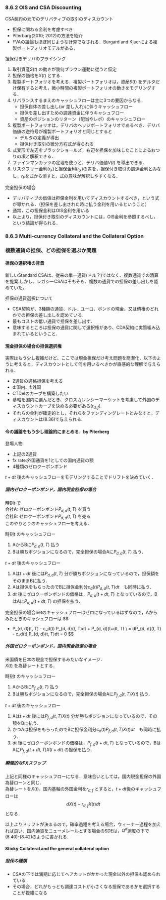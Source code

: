 ### 8.6.2 OIS and CSA Discounting
CSA契約の元でのデリバティブの取引のディスカウント
- 担保に関わる金利を考慮すべき
- Piterbarg(2010; 2012)の方法を紹介
- FVAの議論もほぼ同じような計算でなされる．Burgard and Kjaerによる複製ポートフォリオモデルがある．

担保付きデリバのプライシング
1. 取引資産$S(t)$ の動きが幾何ブラウン運動に従うと仮定
1. 担保の価格を$X(t)$ とする．
1. 複製ポートフォリオを考える．複製ポートフォリオは，資産$S(t)$ をデルタだけ保有すると考え，微小時間の複製ポートフォリオの動きをモデリングする．
1. リバランスするまえのキャッシュフローは主に3つの要因からなる．
    - 担保自体の差し出し(or 差し入れ)に伴うキャッシュフロー
    - 担保を差し出すための調達資金に伴うキャシュフロー
    - 資産のポジションのリターン（配当やレポ）のキャッシュフロー
1. 複製ポートフォリオは，デリバのヘッジポートフォリオであるべき．デリバ価値の逆符号が複製ポートフォリオと同じとすると
    - デルタの定義が導出
    - 担保付き取引の微分方程式が得られる
1. 式変形で左辺をブラックショールズ，右辺を担保を加味したことによるおつりの項と解釈できる．
1. ファインマンカッツの定理を使うと，デリバ価値$V(t)$ を導出できる．
1. リスクフリー金利($r_F$)と担保金利($r_X$)の差を，担保付き取引の調達金利とみなし，$r_F$を式から消すと，式の意味が解釈しやすくなる．

完全担保の場合
- デリバティブの価値は担保金利を用いてディスカウントするべき，という式が導かれる．（担保を差し出された時に払う金利を用いるということ）
- 通常，この担保金利はOIS金利を用いる
- 以上より，担保付き取引のディスカウントには，OIS金利を参照するべし，という結論が得られる．

### 8.6.3 Multi-currency Collateral and the Collateral Option
### 複数通貨の担保、どの担保を選ぶか問題

#### 担保の選択権の背景
新しいStandard CSAは、従来の単一通貨(ドル？)ではなく、複数通貨での清算を提案.しかし、レガシーCSAはそもそも、複数の通貨での担保の差し出しを認めていた。

担保の通貨選択について
- CSA契約が、3種類の通貨、ドル、ユーロ、ポンドの現金、又は債権のどれかでの担保の差し出しを認めている．
- 最もコストの低い通貨で担保を差し出す．
- 意味するところは担保の通貨に関して選択権があり、CDA契約に実質組み込まれているということ．

#### 現金担保の場合の担保選択権

実際はもう少し複雑だけど、ここでは現金担保だけ考え問題を簡潔化．以下のように考えると，ディスカウントとして何を用いるべきかが直感的な理解で与えられる．

- 2通貨の適格担保を考える
- d:国内、f:外国
- CTDelのカーブを構築したい
- 基軸を国内に選んだとき、クロスカレンシーマーケットを考慮して外国のディスカウントカーブを決める必要がある($r_{d,f}$).
- それらの金利が確定的とし，それらをファンディングレートとみなすと，ディスカウントは(8.36)で与えられる.

#### 今の議論をもう少し理論的にまとめる．by Piterberg

登場人物
- 上記の2通貨
- fx rate:外国通貨を1としての国内通貨の額
- 4種類のゼロクーポンボンド

$t+dt$ 後のキャッシュフローをモデリングすることでドリフトを決めていく．

##### 国内ゼロクーポンボンド，国内現金担保の場合
時刻$t$ で  
会社A: ゼロクーポンボンド$P_{d, d}(t, T)$ を買う  
会社B: ゼロクーポンボンド$P_{d, d}(t, T)$ を売る  
このやりとりのキャッシュフローを考える．

時刻$t$ のキャッシュフロー
1. AからBに$P_{d, d}(t, T)$ 払う
1. Bは勝ちポジションになるので，完全担保の場合Aに$P_{d, d}(t, T)$ 払う．

$t+dt$ 後のキャッシュフロー
1. Aは$t+dt$ 後には$P_{d, d}(t, T)$ 分が勝ちポジションになっているので，担保額をそのままBに払う．
1. Aは担保をもらったのでBに担保金利分$c_d(t) P_{d, d}(t, T)dt$　も同時に払う．
1. $dt$ 後にゼロクーポンボンドの価格は，$P_{d, d}(t+dt, T)$ となっているので，BはAに$P_{d, d}(t+dt, T)$ の担保を払う．

完全担保の場合netのキャッシュフローはゼロになっているはずなので，Aからみたときのキャシュフローは
$$
- P_{d, d}(t, T) - c_d(t) P_{d, d}(t, T)dt + P_{d, d}(t+dt, T) \\
= dP_{d, d}(t, T) - c_d(t) P_{d, d}(t, T)dt = 0
$$

##### 外国ゼロクーポンボンド，国内現金担保の場合
米国債を日本の現金で担保するみたいなイメージ．  
$X(t)$ を為替レートとする．

時刻$t$ のキャッシュフロー
1. AからBに$P_{f, d}(t, T)$ 払う
1. Bは勝ちポジションになるので，完全担保の場合Aに$P_{f, d}(t, T) X(t)$ 払う．

$t+dt$ 後のキャッシュフロー
1. Aは$t+dt$ 後には$P_{f, d}(t, T) X(t)$ 分が勝ちポジションになっているので，その額をBに払う．
1. かつAは担保をもらったのでBに担保金利分$c_d(t) P_{f, d}(t, T) X(t) dt$　も同時に払う．
1. $dt$ 後にゼロクーポンボンドの価格は，$P_{f, d}(t+dt, T)$ となっているので，BはAに$P_{f, d}(t+dt, T) X(t+dt)$ の担保を払う．

##### 瞬間的なFXスワップ
上記と同様のキャッシュフローになる．意味合いとしては，国内現金担保の外国為替ローンと同じ．  
為替レートを$X(t)$，国内基軸の外国金利を$r_{d,f}$ とすると，$t+dt$後のキャッシュフローは
$$
dX(t) - r_{d,f} X(t) dt
$$
となる．

以上よりドリフトが決まるので，確率過程を考える場合，ウィーナー過程を加えれば良い．国内通貨をニューメレールとする場合のSDEは，$Q^d$測度の下で(8.40)-(8.42)のように書かれる．

#### Sticky Collateral and the general collateral option

##### 担保の種類
- CSAの下では満期に応じてヘアカットがかかった現金以外の担保も認められている
- その場合，どれがもっとも調達コストが小さくなる担保であるかを選択することが複雑になる

